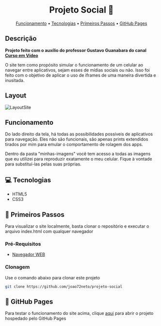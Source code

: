<h1 align="center" style="font-weight: bold;">Projeto Social 📱</h1>

<p align="center">
 <a href="#func">Funcionamento</a> • 
 <a href="#tech">Tecnologias</a> • 
 <a href="#started">Primeiros Passos</a> •
 <a href="#pages">GitHub Pages</a> 
</p>

<h2>Descrição</h2>

<p align="left">
    <b>Projeto feito com o auxílio do professor Gustavo Guanabara do canal 
    <a href="https://www.youtube.com/user/cursosemvideo" target="_blank">Curso em Vídeo</a>
    </b>
</p>
<p align="left">
    O site tem como propósito simular o funcionamento de um celular ao navegar entre aplicativos, sejam esses de mídias sociais ou não. Isso foi feito com
    o objetivo de aplicar o uso de iframes de uma maneira divertida e inusitada.
</p>

<h2>Layout</h2>

![LayoutSite](https://github.com/user-attachments/assets/842a89a6-d613-49d4-82d2-5c2948cc81de)

<h2 id="func"> Funcionamento </h2>

Do lado direito da tela, há todas as possibilidades possíveis de aplicativos para navegação. Eles não são funcionais, são apenas prints
extendidos tirados por mim para emular o comportamento de rolagem dos apps. 

Dentro da pasta "minhas-imagens" você tem acesso a todas as imagens que eu utilizei para reproduzir exatamente o meu celular. 
Fique à vontade para substituí-las pelas suas próprias.


<h2 id="tech">💻 Tecnologias</h2>

- HTML5
- CSS3

<h2 id="started">🚀 Primeiros Passos</h2>

Para visualizar o site localmente, basta clonar o repositório e executar o arquivo index.html com qualquer navegador

<h3>Pré-Requisitos</h3>

- [Navegador WEB](https://www.google.com/intl/pt-BR/chrome/)


<h3>Clonagem</h3>

Use o comando abaixo para clonar este projeto

```bash
git clone https://github.com/joao72neto/projeto-social
```

<h2 id="pages">🐙 GitHub Pages</h2>

Para testar o funcionamento do site acima, clique <a href="https://joao72neto.github.io/projeto-social/" target="_blank">aqui</a> para abrir o projeto hospedado
pelo GitHub Pages


